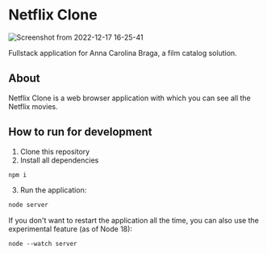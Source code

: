 # Netflix Clone


![Screenshot from 2022-12-17 16-25-41](https://user-images.githubusercontent.com/107212599/208263768-b229956e-b03f-44ca-bc94-eb9570663097.png)

Fullstack application for Anna Carolina Braga, a film catalog solution.

## About

Netflix Clone is a web browser application with which you can see all the Netflix movies.

## How to run for development

1. Clone this repository
2. Install all dependencies

```bash
npm i
```

3. Run the application:
 ```bash
 node server
   ```
If you don't want to restart the application all the time, you can also use the experimental feature (as of Node 18):
```
node --watch server
```
